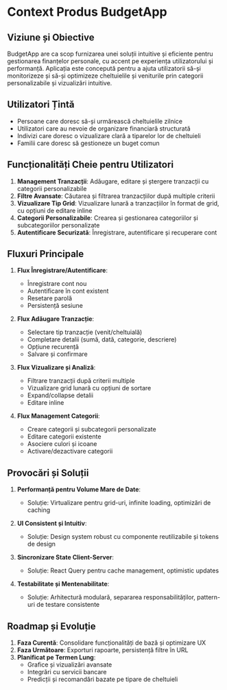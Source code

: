 # Context Produs BudgetApp

## Viziune și Obiective
BudgetApp are ca scop furnizarea unei soluții intuitive și eficiente pentru gestionarea finanțelor personale, cu accent pe experiența utilizatorului și performanță. Aplicația este concepută pentru a ajuta utilizatorii să-și monitorizeze și să-și optimizeze cheltuielile și veniturile prin categorii personalizabile și vizualizări intuitive.

## Utilizatori Țintă
- Persoane care doresc să-și urmărească cheltuielile zilnice
- Utilizatori care au nevoie de organizare financiară structurată
- Indivizi care doresc o vizualizare clară a tiparelor lor de cheltuieli
- Familii care doresc să gestioneze un buget comun

## Funcționalități Cheie pentru Utilizatori
1. **Management Tranzacții**: Adăugare, editare și ștergere tranzacții cu categorii personalizabile
2. **Filtre Avansate**: Căutarea și filtrarea tranzacțiilor după multiple criterii
3. **Vizualizare Tip Grid**: Vizualizare lunară a tranzacțiilor în format de grid, cu opțiuni de editare inline
4. **Categorii Personalizabile**: Crearea și gestionarea categoriilor și subcategoriilor personalizate
5. **Autentificare Securizată**: Înregistrare, autentificare și recuperare cont

## Fluxuri Principale
1. **Flux Înregistrare/Autentificare**:
   - Înregistrare cont nou
   - Autentificare în cont existent
   - Resetare parolă
   - Persistență sesiune

2. **Flux Adăugare Tranzacție**:
   - Selectare tip tranzacție (venit/cheltuială)
   - Completare detalii (sumă, dată, categorie, descriere)
   - Opțiune recurență
   - Salvare și confirmare

3. **Flux Vizualizare și Analiză**:
   - Filtrare tranzacții după criterii multiple
   - Vizualizare grid lunară cu opțiuni de sortare
   - Expand/collapse detalii
   - Editare inline

4. **Flux Management Categorii**:
   - Creare categorii și subcategorii personalizate
   - Editare categorii existente
   - Asociere culori și icoane
   - Activare/dezactivare categorii

## Provocări și Soluții
1. **Performanță pentru Volume Mare de Date**:
   - Soluție: Virtualizare pentru grid-uri, infinite loading, optimizări de caching

2. **UI Consistent și Intuitiv**:
   - Soluție: Design system robust cu componente reutilizabile și tokens de design

3. **Sincronizare State Client-Server**:
   - Soluție: React Query pentru cache management, optimistic updates

4. **Testabilitate și Mentenabilitate**:
   - Soluție: Arhitectură modulară, separarea responsabilităților, pattern-uri de testare consistente

## Roadmap și Evoluție
1. **Faza Curentă**: Consolidare funcționalități de bază și optimizare UX
2. **Faza Următoare**: Exporturi rapoarte, persistență filtre în URL
3. **Planificat pe Termen Lung**: 
   - Grafice și vizualizări avansate
   - Integrări cu servicii bancare
   - Predicții și recomandări bazate pe tipare de cheltuieli 
